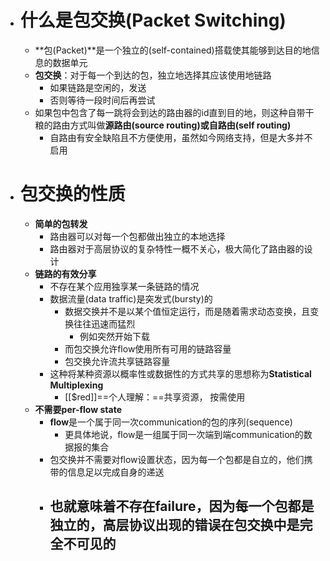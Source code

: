 - # 什么是包交换(Packet Switching)
	- **包(Packet)**是一个独立的(self-contained)搭载使其能够到达目的地信息的数据单元
	- **包交换**：对于每一个到达的包，独立地选择其应该使用地链路
		- 如果链路是空闲的，发送
		- 否则等待一段时间后再尝试
	- 如果包中包含了每一跳将会到达的路由器的id直到目的地，则这种自带干粮的路由方式叫做**源路由(source routing)**或**自路由(self routing)**
		- 自路由有安全缺陷且不方便使用，虽然如今网络支持，但是大多并不启用
- # 包交换的性质
	- **简单的包转发**
		- 路由器可以对每一个包都做出独立的本地选择
		- 路由器对于高层协议的复杂特性一概不关心，极大简化了路由器的设计
	- **链路的有效分享**
		- 不存在某个应用独享某一条链路的情况
		- 数据流量(data traffic)是突发式(bursty)的
			- 数据交换并不是以某个值恒定运行，而是随着需求动态变换，且变换往往迅速而猛烈
				- 例如突然开始下载
			- 而包交换允许flow使用所有可用的链路容量
			- 包交换允许流共享链路容量
		- 这种将某种资源以概率性或数据性的方式共享的思想称为**Statistical Multiplexing**
			- [[$red]]==个人理解：==共享资源， 按需使用
	- **不需要per-flow state**
		- **flow**是一个属于同一次communication的包的序列(sequence)
			- 更具体地说，flow是一组属于同一次端到端communication的数据报的集合
		- 包交换并不需要对flow设置状态，因为每一个包都是自立的，他们携带的信息足以完成自身的递送
		- 也就意味着不存在failure，因为每一个包都是独立的，高层协议出现的错误在包交换中是完全不可见的
			-
